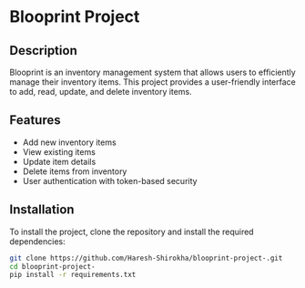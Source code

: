 # Blooprint Project

## Description
Blooprint is an inventory management system that allows users to efficiently manage their inventory items. This project provides a user-friendly interface to add, read, update, and delete inventory items.

## Features
- Add new inventory items
- View existing items
- Update item details
- Delete items from inventory
- User authentication with token-based security

## Installation
To install the project, clone the repository and install the required dependencies:

```bash
git clone https://github.com/Haresh-Shirokha/blooprint-project-.git
cd blooprint-project-
pip install -r requirements.txt
